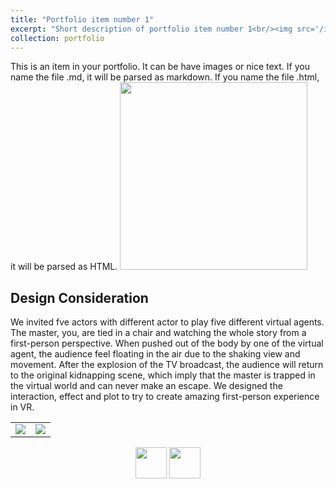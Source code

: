 ```yaml
---
title: "Portfolio item number 1"
excerpt: "Short description of portfolio item number 1<br/><img src='/images/500x300.png'>"
collection: portfolio
---
```


This is an item in your portfolio. It can be have images or nice text. If you name the file .md, it will be parsed as markdown. If you name the file .html, it will be parsed as HTML. 
<img src='/images/LIM4.JPG' width="300px">
<h2>
  Design Consideration
</h2>
We invited fve actors with different actor to play five different virtual agents. The master, you, are tied in a chair and watching the whole story from a first-person perspective. When pushed out of the body by one of the virtual agent, the audience feel floating in the air due to the shaking view and movement. After the explosion of the TV broadcast, the audience will return to the original kidnapping scene, which imply that the master is trapped in the virtual world and can never make an escape. We designed the interaction, effect and plot to try to create amazing first-person experience in VR.

<table><tr>
<td><img src='/images/LIM4.JPG' border=0 /></td>
<td><img src='/images/LIM4.JPG' border=0 /></td>
</tr></table> 

<center class="half">
<img src='/images/LIM4.JPG' width=50/>
<img src='/images/LIM4.JPG' width=50/>
</center>
